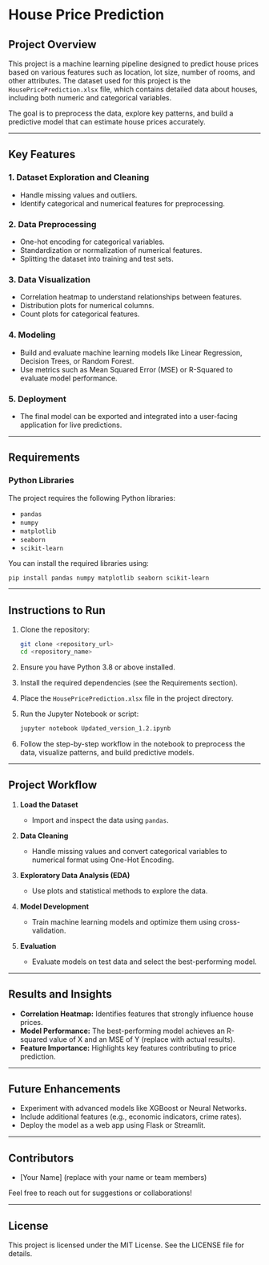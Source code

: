 # House Price Prediction

## Project Overview

This project is a machine learning pipeline designed to predict house prices based on various features such as location, lot size, number of rooms, and other attributes. The dataset used for this project is the `HousePricePrediction.xlsx` file, which contains detailed data about houses, including both numeric and categorical variables.

The goal is to preprocess the data, explore key patterns, and build a predictive model that can estimate house prices accurately.

---

## Key Features

### 1. **Dataset Exploration and Cleaning**

- Handle missing values and outliers.
- Identify categorical and numerical features for preprocessing.

### 2. **Data Preprocessing**

- One-hot encoding for categorical variables.
- Standardization or normalization of numerical features.
- Splitting the dataset into training and test sets.

### 3. **Data Visualization**

- Correlation heatmap to understand relationships between features.
- Distribution plots for numerical columns.
- Count plots for categorical features.

### 4. **Modeling**

- Build and evaluate machine learning models like Linear Regression, Decision Trees, or Random Forest.
- Use metrics such as Mean Squared Error (MSE) or R-Squared to evaluate model performance.

### 5. **Deployment**

- The final model can be exported and integrated into a user-facing application for live predictions.

---

## Requirements

### **Python Libraries**

The project requires the following Python libraries:

- `pandas`
- `numpy`
- `matplotlib`
- `seaborn`
- `scikit-learn`

You can install the required libraries using:

```bash
pip install pandas numpy matplotlib seaborn scikit-learn
```

---

## Instructions to Run

1. Clone the repository:

   ```bash
   git clone <repository_url>
   cd <repository_name>
   ```

2. Ensure you have Python 3.8 or above installed.

3. Install the required dependencies (see the Requirements section).

4. Place the `HousePricePrediction.xlsx` file in the project directory.

5. Run the Jupyter Notebook or script:

   ```bash
   jupyter notebook Updated_version_1.2.ipynb
   ```

6. Follow the step-by-step workflow in the notebook to preprocess the data, visualize patterns, and build predictive models.

---

## Project Workflow

1. **Load the Dataset**

   - Import and inspect the data using `pandas`.

2. **Data Cleaning**

   - Handle missing values and convert categorical variables to numerical format using One-Hot Encoding.

3. **Exploratory Data Analysis (EDA)**

   - Use plots and statistical methods to explore the data.

4. **Model Development**

   - Train machine learning models and optimize them using cross-validation.

5. **Evaluation**

   - Evaluate models on test data and select the best-performing model.

---

## Results and Insights

- **Correlation Heatmap:** Identifies features that strongly influence house prices.
- **Model Performance:** The best-performing model achieves an R-squared value of X and an MSE of Y (replace with actual results).
- **Feature Importance:** Highlights key features contributing to price prediction.

---

## Future Enhancements

- Experiment with advanced models like XGBoost or Neural Networks.
- Include additional features (e.g., economic indicators, crime rates).
- Deploy the model as a web app using Flask or Streamlit.

---

## Contributors

- [Your Name] (replace with your name or team members)

Feel free to reach out for suggestions or collaborations!

---

## License

This project is licensed under the MIT License. See the LICENSE file for details.
